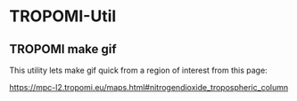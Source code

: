 # TROPOMI-Util


## TROPOMI make gif

This utility lets make gif quick from a region of interest from this page:

https://mpc-l2.tropomi.eu/maps.html#nitrogendioxide_tropospheric_column
